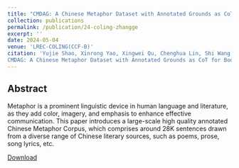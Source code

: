 ```yaml
---
title: "CMDAG: A Chinese Metaphor Dataset with Annotated Grounds as CoT for Boosting Metaphor Generation"
collection: publications
permalink: /publication/24-coling-zhangge
excerpt: ''
date: 2024-05-04
venue: 'LREC-COLING(CCF-B)'
citation: 'Yujie Shao, Xinrong Yao, Xingwei Qu, Chenghua Lin, Shi Wang, Wenhao Huang, Ge Zhang, Jie Fu.
CMDAG: A Chinese Metaphor Dataset with Annotated Grounds as CoT for Boosting Metaphor Generation. LREC-COLING 2024.'
---
```

Abstract
--
Metaphor is a prominent linguistic device in human language and literature, as they add color, imagery, and emphasis to enhance effective communication. This paper introduces a large-scale high quality annotated Chinese Metaphor Corpus, which comprises around 28K sentences drawn from a diverse range of Chinese literary sources, such as poems, prose, song lyrics, etc. 

[Download](https://aclanthology.org/2024.lrec-main.298/)
